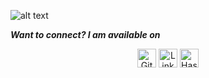 ![alt text](https://github.com/Upesh08/Win_Me_All_Card_Game/blob/main/black.png)
<p align="center">

<b><i> Want to connect? I am available on</i></b>
</p>
<p align="center">
	<a href="https://github.com/Upesh08"><img height="30" src="https://img.shields.io/badge/Github--_.svg?style=social&logo=hithub" alt="Github"></a>
	<a href="https://www.linkedin.com/in/upesh-m-970862109"><img height="30" src="https://img.shields.io/badge/LinkedIn--_.svg?style=social&logo=linkedin" alt="LinkedIn"></a>
	<a href="https://hashnode.com/@Upesh-Maharana"><img height="30" src="https://img.shields.io/badge/Hashnode--_.svg?style=social&logo=hashnode" alt="Hashnode"></a>
	
</p>
